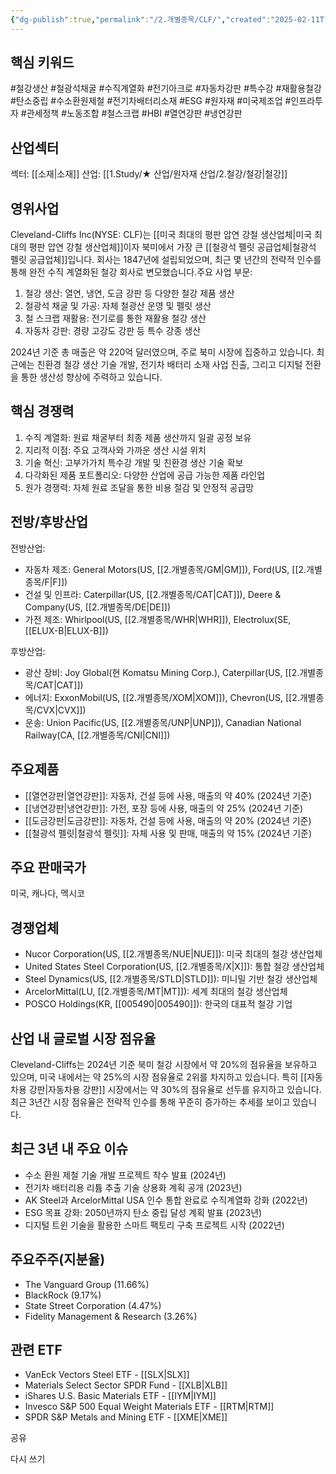 ```yaml
---
{"dg-publish":true,"permalink":"/2.개별종목/CLF/","created":"2025-02-11T12:50:17.629+09:00","updated":"2025-06-03T20:05:58.284+09:00"}
---
```


## 핵심 키워드

#철강생산 #철광석채굴 #수직계열화 #전기아크로 #자동차강판 #특수강 #재활용철강 #탄소중립 #수소환원제철 #전기차배터리소재 #ESG #원자재 #미국제조업 #인프라투자 #관세정책 #노동조합 #철스크랩 #HBI #열연강판 #냉연강판

## 산업섹터

섹터: [[소재\|소재]]
산업: [[1.Study/★ 산업/원자재 산업/2.철강/철강\|철강]]

## 영위사업

Cleveland-Cliffs Inc(NYSE: CLF)는 [[미국 최대의 평판 압연 강철 생산업체\|미국 최대의 평판 압연 강철 생산업체]]이자 북미에서 가장 큰 [[철광석 펠릿 공급업체\|철광석 펠릿 공급업체]]입니다. 회사는 1847년에 설립되었으며, 최근 몇 년간의 전략적 인수를 통해 완전 수직 계열화된 철강 회사로 변모했습니다.주요 사업 부문:

1. 철강 생산: 열연, 냉연, 도금 강판 등 다양한 철강 제품 생산
2. 철광석 채굴 및 가공: 자체 철광산 운영 및 펠릿 생산
3. 철 스크랩 재활용: 전기로를 통한 재활용 철강 생산
4. 자동차 강판: 경량 고강도 강판 등 특수 강종 생산

2024년 기준 총 매출은 약 220억 달러였으며, 주로 북미 시장에 집중하고 있습니다. 최근에는 친환경 철강 생산 기술 개발, 전기차 배터리 소재 사업 진출, 그리고 디지털 전환을 통한 생산성 향상에 주력하고 있습니다.

## 핵심 경쟁력

1. 수직 계열화: 원료 채굴부터 최종 제품 생산까지 일괄 공정 보유
2. 지리적 이점: 주요 고객사와 가까운 생산 시설 위치
3. 기술 혁신: 고부가가치 특수강 개발 및 친환경 생산 기술 확보
4. 다각화된 제품 포트폴리오: 다양한 산업에 공급 가능한 제품 라인업
5. 원가 경쟁력: 자체 원료 조달을 통한 비용 절감 및 안정적 공급망

## 전방/후방산업

전방산업:

- 자동차 제조: General Motors(US, [[2.개별종목/GM\|GM]]), Ford(US, [[2.개별종목/F\|F]])
- 건설 및 인프라: Caterpillar(US, [[2.개별종목/CAT\|CAT]]), Deere & Company(US, [[2.개별종목/DE\|DE]])
- 가전 제조: Whirlpool(US, [[2.개별종목/WHR\|WHR]]), Electrolux(SE, [[ELUX-B\|ELUX-B]])

후방산업:

- 광산 장비: Joy Global(현 Komatsu Mining Corp.), Caterpillar(US, [[2.개별종목/CAT\|CAT]])
- 에너지: ExxonMobil(US, [[2.개별종목/XOM\|XOM]]), Chevron(US, [[2.개별종목/CVX\|CVX]])
- 운송: Union Pacific(US, [[2.개별종목/UNP\|UNP]]), Canadian National Railway(CA, [[2.개별종목/CNI\|CNI]])

## 주요제품

- [[열연강판\|열연강판]]: 자동차, 건설 등에 사용, 매출의 약 40% (2024년 기준)
- [[냉연강판\|냉연강판]]: 가전, 포장 등에 사용, 매출의 약 25% (2024년 기준)
- [[도금강판\|도금강판]]: 자동차, 건설 등에 사용, 매출의 약 20% (2024년 기준)
- [[철광석 펠릿\|철광석 펠릿]]: 자체 사용 및 판매, 매출의 약 15% (2024년 기준)

## 주요 판매국가

미국, 캐나다, 멕시코

## 경쟁업체

- Nucor Corporation(US, [[2.개별종목/NUE\|NUE]]): 미국 최대의 철강 생산업체
- United States Steel Corporation(US, [[2.개별종목/X\|X]]): 통합 철강 생산업체
- Steel Dynamics(US, [[2.개별종목/STLD\|STLD]]): 미니밀 기반 철강 생산업체
- ArcelorMittal(LU, [[2.개별종목/MT\|MT]]): 세계 최대의 철강 생산업체
- POSCO Holdings(KR, [[005490\|005490]]): 한국의 대표적 철강 기업

## 산업 내 글로벌 시장 점유율

Cleveland-Cliffs는 2024년 기준 북미 철강 시장에서 약 20%의 점유율을 보유하고 있으며, 미국 내에서는 약 25%의 시장 점유율로 2위를 차지하고 있습니다. 특히 [[자동차용 강판\|자동차용 강판]] 시장에서는 약 30%의 점유율로 선두를 유지하고 있습니다. 최근 3년간 시장 점유율은 전략적 인수를 통해 꾸준히 증가하는 추세를 보이고 있습니다.

## 최근 3년 내 주요 이슈

- 수소 환원 제철 기술 개발 프로젝트 착수 발표 (2024년)
- 전기차 배터리용 리튬 추출 기술 상용화 계획 공개 (2023년)
- AK Steel과 ArcelorMittal USA 인수 통합 완료로 수직계열화 강화 (2022년)
- ESG 목표 강화: 2050년까지 탄소 중립 달성 계획 발표 (2023년)
- 디지털 트윈 기술을 활용한 스마트 팩토리 구축 프로젝트 시작 (2022년)

## 주요주주(지분율)

- The Vanguard Group (11.66%)
- BlackRock (9.17%)
- State Street Corporation (4.47%)
- Fidelity Management & Research (3.26%)

## 관련 ETF

- VanEck Vectors Steel ETF - [[SLX\|SLX]]
- Materials Select Sector SPDR Fund - [[XLB\|XLB]]
- iShares U.S. Basic Materials ETF - [[IYM\|IYM]]
- Invesco S&P 500 Equal Weight Materials ETF - [[RTM\|RTM]]
- SPDR S&P Metals and Mining ETF - [[XME\|XME]]

공유

다시 쓰기